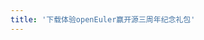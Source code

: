 ```yaml
---
title: '下载体验openEuler赢开源三周年纪念礼包'
---
```


<script setup lang="ts">
  import TheCelebrating from "@/views/celebrating/TheCelebrating.vue";
</script>

<TheCelebrating />
